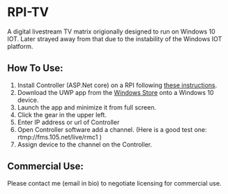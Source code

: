 # RPI-TV
A digital livestream TV matrix origionally designed to run on Windows 10 IOT. Later strayed away from that due to the instability of the Windows IOT platform.
## How To Use:
1. Install Controller (ASP.Net core) on a RPI following [these instructions](https://thomaslevesque.com/2018/04/17/hosting-an-asp-net-core-2-application-on-a-raspberry-pi/).
2. Download the UWP app from the [Windows Store](https://www.microsoft.com/store/apps/9MSZ3JKWWZQT) onto a Windows 10 device.
3. Launch the app and minimize it from full screen.
4. Click the gear in the upper left.
5. Enter IP address or url of Controller
6. Open Controller software add a channel. (Here is a good test one: rtmp://fms.105.net/live/rmc1 )
7. Assign device to the channel on the Controller.
## Commercial Use:
Please contact me (email in bio) to negotiate licensing for commercial use.
